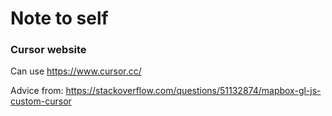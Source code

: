 # Note to self

### Cursor website
Can use
https://www.cursor.cc/

Advice from:
https://stackoverflow.com/questions/51132874/mapbox-gl-js-custom-cursor
